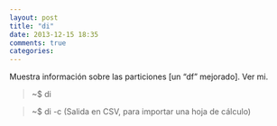 ```yaml
---
layout: post
title: "di"
date: 2013-12-15 18:35
comments: true
categories: 
---
```

Muestra información sobre las particiones [un “df” mejorado]. Ver mi.

>~$ di

>~$ di -c (Salida en CSV, para importar una hoja de cálculo)

